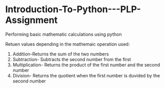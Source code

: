 # Introduction-To-Python---PLP-Assignment
Performing basic mathematic calculations using python

Retuen values depending in the mathemaic operation used:
1) Addition-Returns the sum of the two numbers
2) Subtraction- Subtracts the second number from the first 
3) Multiplication- Returns the product of the first number and the second number
4) Division- Returns the quotient when the first number is duvided by the second number
